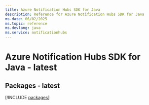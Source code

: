 ```yaml
---
title: Azure Notification Hubs SDK for Java
description: Reference for Azure Notification Hubs SDK for Java
ms.date: 06/02/2025
ms.topic: reference
ms.devlang: java
ms.service: notificationhubs
---
```

# Azure Notification Hubs SDK for Java - latest
## Packages - latest
[!INCLUDE [packages](notification-hubs-index.md)]